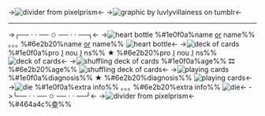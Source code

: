 ->![divider from pixelprism](https://file.garden/ZRa40spOlUzNliEM/graphics/dividers/filtered/skk%20dotted%20border%20top.png)<-
->![graphic by luvlyvillainess on tumblr](https://file.garden/ZRa40spOlUzNliEM/graphics/pngs/templates/bungou%20stray%20dogs/ships/soukoku/skk%20graphic%20png%201-4%20gif.gif)<-
***
->╭── ⋅ ⋅ ── ✩ ── ⋅ ⋅ ──╮<-
->![heart bottle](https://file.garden/ZRa40spOlUzNliEM/graphics/pixels/filtered/IMG_2879_DAZAI.gif) %#1e0f0a%name [or](https://rentry.org/cybertemplates-soukoku) name%% ｡｡｡ %#6e2b20%name [or](https://rentry.org/cybertemplates-soukoku) name%% ![heart bottle](https://file.garden/ZRa40spOlUzNliEM/graphics/pixels/filtered/IMG_2879_CHUUYA.gif)<-
->![deck of cards](https://file.garden/ZRa40spOlUzNliEM/graphics/pixels/filtered/IMG_1251_DAZAI.gif) %#1e0f0a%pro *[)](https://rentry.org/cybertemplates-soukoku)* nou *[)](https://rentry.org/cybertemplates-soukoku)* ns%% ★ %#6e2b20%pro *[)](https://rentry.org/cybertemplates-soukoku)* nou *[)](https://rentry.org/cybertemplates-soukoku)* ns%% ![deck of cards](https://file.garden/ZRa40spOlUzNliEM/graphics/pixels/filtered/IMG_1251_CHUUYA.gif)<-
->![shuffling deck of cards](https://file.garden/ZRa40spOlUzNliEM/graphics/pixels/filtered/IMG_1249_DAZAI.gif) %#1e0f0a%age%% ʬʬ %#6e2b20%age%% ![shuffling deck of cards](https://file.garden/ZRa40spOlUzNliEM/graphics/pixels/filtered/IMG_1249_CHUUYA.gif)<-
->![playing cards](https://file.garden/ZRa40spOlUzNliEM/graphics/pixels/filtered/IMG_1250_DAZAI.gif) %#1e0f0a%diagnosis%% ★ %#6e2b20%diagnosis%% ![playing cards](https://file.garden/ZRa40spOlUzNliEM/graphics/pixels/filtered/IMG_1250_CHUUYA.gif)<-
->![die](https://file.garden/ZRa40spOlUzNliEM/graphics/pixels/filtered/IMG_2878_DAZAI.gif) %#1e0f0a%extra info%% ｡｡｡ %#6e2b20%extra info%% ![die](https://file.garden/ZRa40spOlUzNliEM/graphics/pixels/filtered/IMG_2878_CHUUYA.gif)<-
->╰── ⋅ ⋅ ── ✩ ── ⋅ ⋅ ──╯<-
->![divider from pixelprism](https://file.garden/ZRa40spOlUzNliEM/graphics/dividers/filtered/skk%20dotted%20border%20bottom.png)<-
%#464a4c%[©](https://www.tumblr.com/luvlyvillainess)%%